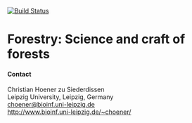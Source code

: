 [![Build Status](https://travis-ci.org/choener/Forestry.svg?branch=master)](https://travis-ci.org/choener/Forestry)

# Forestry: Science and craft of forests



#### Contact

Christian Hoener zu Siederdissen  
Leipzig University, Leipzig, Germany  
choener@bioinf.uni-leipzig.de  
http://www.bioinf.uni-leipzig.de/~choener/  

